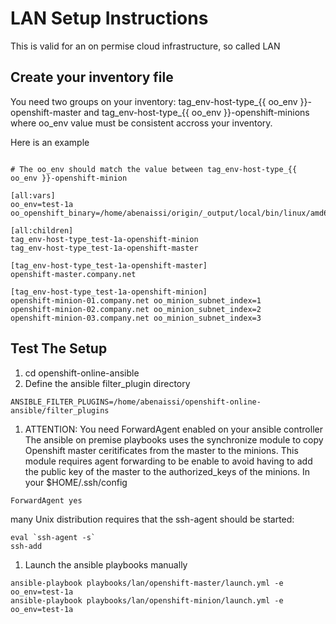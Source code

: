 
LAN Setup Instructions
======================

This is valid for an on permise cloud infrastructure, so called LAN

Create your inventory file
---------------------------
You need two groups on your inventory: tag_env-host-type_{{ oo_env }}-openshift-master and 
tag_env-host-type_{{ oo_env }}-openshift-minions where oo_env value must be consistent accross your inventory.

Here is an example

```

# The oo_env should match the value between tag_env-host-type_{{ oo_env }}-openshift-minion

[all:vars]
oo_env=test-1a
oo_openshift_binary=/home/abenaissi/origin/_output/local/bin/linux/amd64/openshift

[all:children]
tag_env-host-type_test-1a-openshift-minion
tag_env-host-type_test-1a-openshift-master

[tag_env-host-type_test-1a-openshift-master]
openshift-master.company.net

[tag_env-host-type_test-1a-openshift-minion]
openshift-minion-01.company.net oo_minion_subnet_index=1
openshift-minion-02.company.net oo_minion_subnet_index=2
openshift-minion-03.company.net oo_minion_subnet_index=3

```

Test The Setup
--------------
1. cd openshift-online-ansible
1. Define the ansible filter_plugin directory
```
ANSIBLE_FILTER_PLUGINS=/home/abenaissi/openshift-online-ansible/filter_plugins
```

1. ATTENTION: You need ForwardAgent enabled on your ansible controller
The ansible on premise playbooks uses the synchronize module to copy 
Openshift master ceritificates from the master to the minions.
This module requires agent forwarding to be enable to avoid having to 
add the public key of the master to the authorized_keys of the minions.
In your $HOME/.ssh/config
```
ForwardAgent yes
```
many Unix distribution requires that the ssh-agent should be started:
```
eval `ssh-agent -s`
ssh-add
```

1. Launch the ansible playbooks manually
```
ansible-playbook playbooks/lan/openshift-master/launch.yml -e oo_env=test-1a
ansible-playbook playbooks/lan/openshift-minion/launch.yml -e oo_env=test-1a
```




